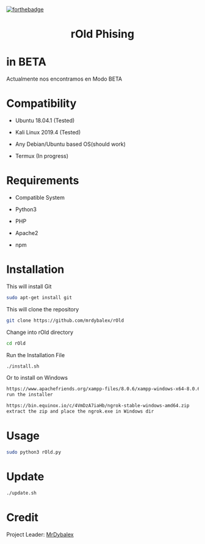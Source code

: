 [![forthebadge](https://forthebadge.com/images/badges/made-with-python.svg)](https://forthebadge.com)

<h1 align="center">

  rOld Phising

</h1>

# in BETA

Actualmente nos encontramos en Modo BETA

# Compatibility

- Ubuntu 18.04.1 (Tested)

- Kali Linux 2019.4 (Tested)

- Any Debian/Ubuntu based OS(should work)

- Termux (In progress)

# Requirements

- Compatible System

- Python3

- PHP

- Apache2

- npm

# Installation

This will install Git

```bash
sudo apt-get install git
```

This will clone the repository

```bash
git clone https://github.com/mrdybalex/rOld
```

Change into rOld directory

```bash
cd rOld
```

Run the Installation File

```bash
./install.sh
```


Or to install on Windows
```bash
https://www.apachefriends.org/xampp-files/8.0.6/xampp-windows-x64-8.0.6-0-VS16-installer.exe
run the installer

https://bin.equinox.io/c/4VmDzA7iaHb/ngrok-stable-windows-amd64.zip
extract the zip and place the ngrok.exe in Windows dir
```

# Usage

```bash
sudo python3 rOld.py
```

# Update

```bash
./update.sh
```

# Credit

Project Leader: [MrDybalex](https://github.com/mrdyalex)
